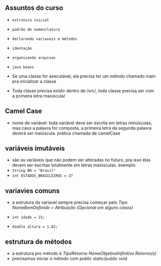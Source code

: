 ## Assuntos do curso

- `estrutura inicial`
- `padrão de nomenclatura`
- `declarando variaveis e métodos`
- `identação`
- `organizando arquivos`
- `java beans`

- Se uma classe for executável, ela precisa ter um método chamado main pra inicializar a classe
- Toda classe precisa existir dentro de /src/, toda classe precisa ser com a primeira letra maiúscula/

## Camel Case
- nome de variável: toda variável deve ser escrita em letras minúsculas, mas caso a palavra for composta, a primeira letra da segunda palavra deverá ser maiúscula. prática chamada de camelCase

## variáveis imutáveis
- são as variáveis que não podem ser alteradas no futuro, pra isso elas devem ser escritas totalmente em letras maiúsculas. exemplo:
- ``String BR = "Brasil"``
- ``int ESTADOS_BRASILEIROS = 27``

## variavies comuns
- a estrutura da variavel sempre precisa começar pelo *Tipo NomeBemDefinido = Atribuição (Opcional em alguns casos)*

- ``int idade = 23;``
- ``double altura = 1.62;``

## estrutura de métodos
- a estrutura pro método é *TipoRetorno NomeObjetivoInfinitivo Retorno(s)*
- precisamos iniciar o método com public static/public void

